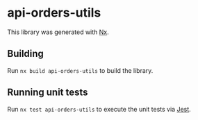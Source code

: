 # api-orders-utils

This library was generated with [Nx](https://nx.dev).

## Building

Run `nx build api-orders-utils` to build the library.

## Running unit tests

Run `nx test api-orders-utils` to execute the unit tests via [Jest](https://jestjs.io).
